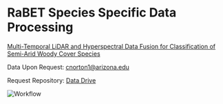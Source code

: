 # RaBET Species Specific Data Processing

[Multi-Temporal LiDAR and Hyperspectral Data Fusion for Classification of Semi-Arid Woody Cover Species](https://doi.org/10.3390/rs14122896) 

Data Upon Request:
cnorton1@arizona.edu

Request Repository:
[Data Drive](https://drive.google.com/drive/folders/1GH-YNfj9L6DLQEoDzcBDIeZO4oWICTFe?usp=sharing)

![Workflow](cingularities/Images/SpeciesClassification.jpg)
